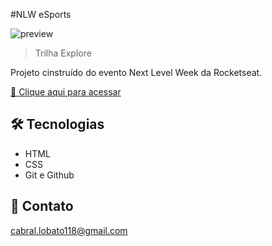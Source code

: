 #NLW eSports

![preview](./.githube/preview.png)

> Trilha Explore

Projeto cinstruído do evento Next Level Week da Rocketseat.

[📎 Clique aqui para acessar](https://gabrielobatocabral.github.io/Esports/)

## 🛠️ Tecnologias

- HTML
- CSS
- Git e Github

## 📲 Contato

cabral.lobato118@gmail.com